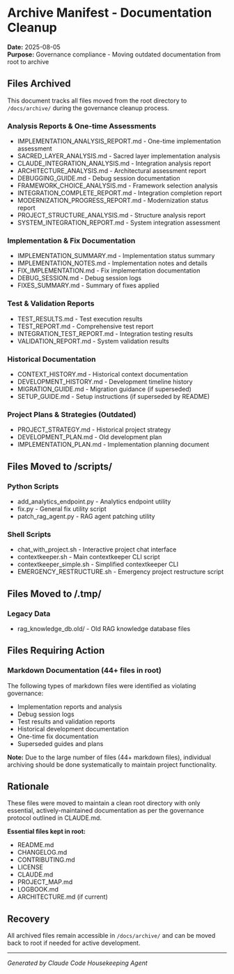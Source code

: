 # Archive Manifest - Documentation Cleanup

**Date:** 2025-08-05  
**Purpose:** Governance compliance - Moving outdated documentation from root to archive  

## Files Archived

This document tracks all files moved from the root directory to `/docs/archive/` during the governance cleanup process.

### Analysis Reports & One-time Assessments
- IMPLEMENTATION_ANALYSIS_REPORT.md - One-time implementation assessment
- SACRED_LAYER_ANALYSIS.md - Sacred layer implementation analysis
- CLAUDE_INTEGRATION_ANALYSIS.md - Integration analysis report
- ARCHITECTURE_ANALYSIS.md - Architectural assessment report
- DEBUGGING_GUIDE.md - Debug session documentation
- FRAMEWORK_CHOICE_ANALYSIS.md - Framework selection analysis
- INTEGRATION_COMPLETE_REPORT.md - Integration completion report
- MODERNIZATION_PROGRESS_REPORT.md - Modernization status report
- PROJECT_STRUCTURE_ANALYSIS.md - Structure analysis report
- SYSTEM_INTEGRATION_REPORT.md - System integration assessment

### Implementation & Fix Documentation
- IMPLEMENTATION_SUMMARY.md - Implementation status summary
- IMPLEMENTATION_NOTES.md - Implementation notes and details
- FIX_IMPLEMENTATION.md - Fix implementation documentation
- DEBUG_SESSION.md - Debug session logs
- FIXES_SUMMARY.md - Summary of fixes applied

### Test & Validation Reports
- TEST_RESULTS.md - Test execution results
- TEST_REPORT.md - Comprehensive test report
- INTEGRATION_TEST_REPORT.md - Integration testing results
- VALIDATION_REPORT.md - System validation results

### Historical Documentation
- CONTEXT_HISTORY.md - Historical context documentation
- DEVELOPMENT_HISTORY.md - Development timeline history
- MIGRATION_GUIDE.md - Migration guidance (if superseded)
- SETUP_GUIDE.md - Setup instructions (if superseded by README)

### Project Plans & Strategies (Outdated)
- PROJECT_STRATEGY.md - Historical project strategy
- DEVELOPMENT_PLAN.md - Old development plan
- IMPLEMENTATION_PLAN.md - Implementation planning document

## Files Moved to /scripts/

### Python Scripts
- add_analytics_endpoint.py - Analytics endpoint utility
- fix.py - General fix utility script
- patch_rag_agent.py - RAG agent patching utility

### Shell Scripts
- chat_with_project.sh - Interactive project chat interface
- contextkeeper.sh - Main contextkeeper CLI script
- contextkeeper_simple.sh - Simplified contextkeeper CLI
- EMERGENCY_RESTRUCTURE.sh - Emergency project restructure script

## Files Moved to /.tmp/

### Legacy Data
- rag_knowledge_db.old/ - Old RAG knowledge database files

## Files Requiring Action

### Markdown Documentation (44+ files in root)
The following types of markdown files were identified as violating governance:
- Implementation reports and analysis
- Debug session logs
- Test results and validation reports
- Historical development documentation
- One-time fix documentation
- Superseded guides and plans

**Note:** Due to the large number of files (44+ markdown files), individual archiving should be done systematically to maintain project functionality.

## Rationale

These files were moved to maintain a clean root directory with only essential, actively-maintained documentation as per the governance protocol outlined in CLAUDE.md.

**Essential files kept in root:**
- README.md
- CHANGELOG.md  
- CONTRIBUTING.md
- LICENSE
- CLAUDE.md
- PROJECT_MAP.md
- LOGBOOK.md
- ARCHITECTURE.md (if current)

## Recovery

All archived files remain accessible in `/docs/archive/` and can be moved back to root if needed for active development.

---
*Generated by Claude Code Housekeeping Agent*